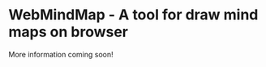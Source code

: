 WebMindMap - A tool for draw mind maps on browser
==================================================


More information coming soon!

